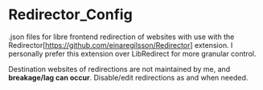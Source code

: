 # Redirector_Config

.json files for libre frontend redirection of websites with use with the Redirector[https://github.com/einaregilsson/Redirector] extension. I personally prefer this extension over LibRedirect for more granular control.

Destination websites of redirections are not maintained by me, and **breakage/lag can occur**. Disable/edit redirections as and when needed.
